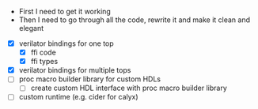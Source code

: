 - First I need to get it working
- Then I need to go through all the code, rewrite it and make it clean and
elegant

- [x] verilator bindings for one top
    - [x] ffi code
    - [x] ffi types
- [x] verilator bindings for multiple tops
- [ ] proc macro builder library for custom HDLs
    - [ ] create custom HDL interface with proc macro builder library
- [ ] custom runtime (e.g. cider for calyx)
